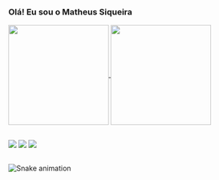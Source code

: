 ### Olá! Eu sou o Matheus Siqueira


<a href="https://github.com/ssiqueiramatheus/github-readme-stats">
  <img height=200 align="center" src="https://github-readme-stats.vercel.app/api?username=ssiqueiramatheus&show_icons=true&theme=radical" />
</a>
<a href="https://github.com/ssiqueiramatheus/convoychat">
  <img height=200 align="center" src="https://github-readme-stats.vercel.app/api/top-langs?username=ssiqueiramatheus&layout=compact&langs_count=8&card_width=320&show_icons=true&theme=radical" />
</a>
  
  ##
 
<div> 
  <a href="https://instagram.com/ssiqueiramatheus" target="_blank"><img src="https://img.shields.io/badge/-Instagram-%23E4405F?style=for-the-badge&logo=instagram&logoColor=white" target="_blank"></a>
  <a href = "mailto:matheus.progra.dev@gmail.com"><img src="https://img.shields.io/badge/-Gmail-%23333?style=for-the-badge&logo=gmail&logoColor=white" target="_blank"></a>
  <a href = "https://www.linkedin.com/in/matheus-emanoel-siqueira-32285420a" target="_blank"><img src="https://img.shields.io/badge/-LinkedIn-%230077B5?style=for-the-badge&logo=linkedin&logoColor=white" target="_blank"></a> 
  
</div>
    

  
  ##
  
<div>
  
 
  ![Snake animation](https://github.com/ssiqueiramatheus/ssiqueiramatheus/blob/output/github-contribution-grid-snake.svg)

</div>
